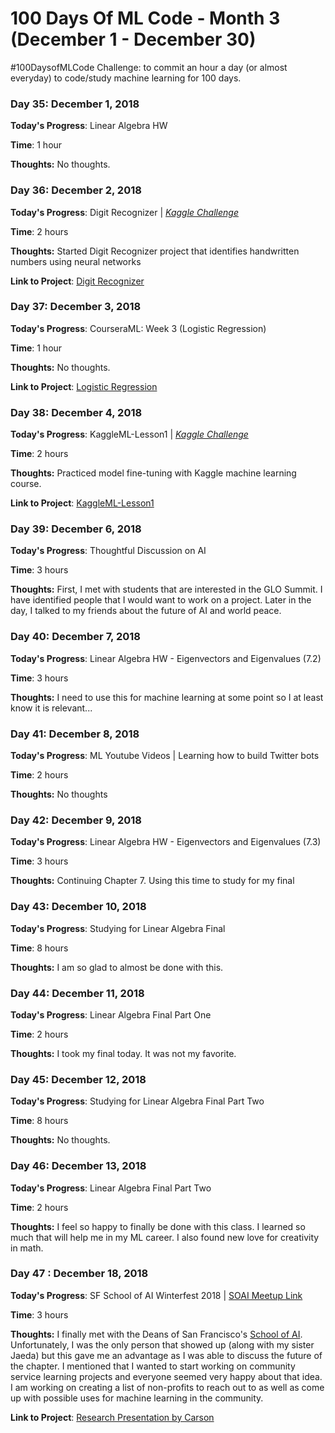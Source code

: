 # 100 Days Of ML Code - Month 3 (December 1 - December 30)
 #100DaysofMLCode Challenge: to commit an hour a day (or almost everyday) to code/study machine learning for 100 days.

### Day 35: December 1, 2018

**Today's Progress**: Linear Algebra HW

**Time**: 1 hour

**Thoughts:** No thoughts.


### Day 36: December 2, 2018

**Today's Progress**: Digit Recognizer | [*Kaggle Challenge*](https://www.kaggle.com/c/digit-recognizer)

**Time**: 2 hours

**Thoughts:** Started Digit Recognizer project that identifies handwritten numbers using neural networks

**Link to Project**: [Digit Recognizer](https://github.com/carlymichele/Digit-Recognizer)


### Day 37: December 3, 2018

**Today's Progress**: CourseraML: Week 3 (Logistic Regression)

**Time**: 1 hour

**Thoughts:** No thoughts.

**Link to Project**: [Logistic Regression](https://github.com/carlymichele/CourseraML/tree/master/hw2)


### Day 38: December 4, 2018

**Today's Progress**: KaggleML-Lesson1 | [*Kaggle Challenge*](https://www.kaggle.com/dansbecker/underfitting-and-overfitting)

**Time**: 2 hours

**Thoughts:** Practiced model fine-tuning with Kaggle machine learning course.

**Link to Project**: [KaggleML-Lesson1](https://github.com/carlymichele/KaggleML-Lesson1)


### Day 39: December 6, 2018

**Today's Progress**: Thoughtful Discussion on AI

**Time**: 3 hours

**Thoughts:** First, I met with students that are interested in the GLO Summit. I have identified people that I would want to work on a project. Later in the day, I talked to my friends about the future of AI and world peace.


### Day 40: December 7, 2018

**Today's Progress**: Linear Algebra HW - Eigenvectors and Eigenvalues (7.2)

**Time**: 3 hours

**Thoughts:** I need to use this for machine learning at some point so I at least know it is relevant...


### Day 41: December 8, 2018

**Today's Progress**: ML Youtube Videos | Learning how to build Twitter bots

**Time**: 2 hours

**Thoughts:** No thoughts


### Day 42: December 9, 2018

**Today's Progress**: Linear Algebra HW - Eigenvectors and Eigenvalues (7.3)

**Time**: 3 hours

**Thoughts:** Continuing Chapter 7. Using this time to study for my final


### Day 43: December 10, 2018

**Today's Progress**: Studying for Linear Algebra Final

**Time**: 8 hours

**Thoughts:** I am so glad to almost be done with this.


### Day 44: December 11, 2018

**Today's Progress**: Linear Algebra Final Part One

**Time**: 2 hours

**Thoughts:** I took my final today. It was not my favorite.


### Day 45: December 12, 2018

**Today's Progress**: Studying for Linear Algebra Final Part Two

**Time**: 8 hours

**Thoughts:** No thoughts.


### Day 46: December 13, 2018

**Today's Progress**: Linear Algebra Final Part Two

**Time**: 2 hours

**Thoughts:** I feel so happy to finally be done with this class. I learned so much that will help me in my ML career. I also found new love for creativity in math.


### Day 47 : December 18, 2018

**Today's Progress**: SF School of AI Winterfest 2018 | [SOAI Meetup Link](https://www.meetup.com/san-francisco-school-of-ai/)

**Time**: 3 hours

**Thoughts:** I finally met with the Deans of San Francisco's [School of AI](https://www.theschool.ai/). Unfortunately, I was the only person that showed up (along with my sister Jaeda) but this gave me an advantage as I was able to discuss the future of the chapter. I mentioned that I wanted to start working on community service learning projects and everyone seemed very happy about that idea. I am working on creating a list of non-profits to reach out to as well as come up with possible uses for machine learning in the community.

**Link to Project**: [Research Presentation by Carson](https://docs.google.com/presentation/d/1K7nb7m0TD9LuVWVP5PabZ8n_TkJ3N_WUzM49qb-UcqM/edit#slide=id.p)
